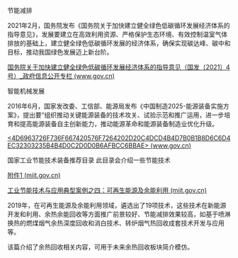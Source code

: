 节能减排

2021年2月，国务院发布《国务院关于加快建立健全绿色低碳循环发展经济体系的指导意见》，发展要建立在高效利用资源、严格保护生态环境、有效控制温室气体排放的基础上，建立健全绿色低碳循环发展的经济体系，确保实现碳达峰、碳中和目标，推动我国绿色发展迈上新台阶。

[国务院关于加快建立健全绿色低碳循环发展经济体系的指导意见（国发〔2021〕4号）_政府信息公开专栏 (www.gov.cn)](http://www.gov.cn/zhengce/content/2021-02/22/content_5588274.htm?5xyFrom=site-NT)

智能机械发展

2016年6月，国家发改委、工信部、能源局发布《中国制造2025-能源装备实施方案》，提出要“组织推动关键能源装备的技术攻关、试验示范和推广运用，进一步培育和提高能源装备自主创新能力，推动能源革命和能源装备制造业优化升级。

[<4D6963726F736F667420576F7264202D20C4DCD4B4D7B0B1B8D6C6D4EC32303235B4B4D0C2D0D0B6AFBCC6BBAE> (www.gov.cn)](http://www.gov.cn/xinwen/2016-06/20/5083796/files/04b87f37e8154cd99acb06801cf801dc.pdf)

国家工业节能技术装备推荐目录 此目录会介绍一些节能技术

[附件1 (miit.gov.cn)](https://www.miit.gov.cn/cms_files/filemanager/oldfile/miit/n1146295/n1652858/n1652930/n4509607/c6469824/part/6469847.pdf)

[工业节能技术与应用典型案例之四：可再生能源及余能利用 (miit.gov.cn)](https://www.miit.gov.cn/jgsj/jns/gzdt/art/2020/art_9216c10a06684bb99edc72a57c996710.html)

2019年，在可再生能源及余能利用领域，遴选出了19项技术，这些技术在新能源开发和利用、余热余能回收等方面推广前景较好、节能减排效果较高，如基于喷淋换热的燃煤烟气余热深度回收和消白技术、转炉烟气热回收成套技术开发与应用等。 

该篇介绍了余热回收相关内容，可用于未来余热回收板块简介模仿。